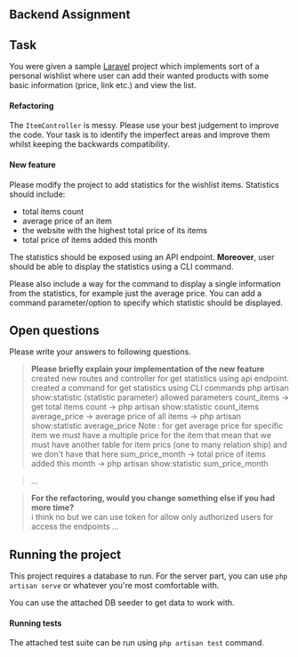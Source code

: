 ## Backend Assignment

## Task
You were given a sample [Laravel][laravel] project which implements sort of a personal wishlist
where user can add their wanted products with some basic information (price, link etc.) and
view the list.

#### Refactoring
The `ItemController` is messy. Please use your best judgement to improve the code. Your task
is to identify the imperfect areas and improve them whilst keeping the backwards compatibility.

#### New feature
Please modify the project to add statistics for the wishlist items. Statistics should include:

- total items count
- average price of an item
- the website with the highest total price of its items
- total price of items added this month

The statistics should be exposed using an API endpoint. **Moreover**, user should be able to
display the statistics using a CLI command.

Please also include a way for the command to display a single information from the statistics,
for example just the average price. You can add a command parameter/option to specify which
statistic should be displayed.

## Open questions
Please write your answers to following questions.

> **Please briefly explain your implementation of the new feature**  
>  created new routes and controller for get statistics using api endpoint.
>   created a command for get statistics  using CLI commands
>   php artisan show:statistic (statistic parameter)
>   allowed parameters
>       count_items     -> get total items count                -> php artisan show:statistic count_items
>       average_price   -> average price of all items           -> php artisan show:statistic average_price 
>                Note : for get average price for specific item we must have a multiple price for the item that mean that
>               we must have another table for item prics (one to many relation ship) and we don't have that here
>       sum_price_month -> total price of items added this month -> php artisan show:statistic sum_price_month

>          
> _..._

> **For the refactoring, would you change something else if you had more time?**  
>  i think no but we can use token for allow only authorized users for access the endpoints
> _..._

## Running the project
This project requires a database to run. For the server part, you can use `php artisan serve`
or whatever you're most comfortable with.

You can use the attached DB seeder to get data to work with.

#### Running tests
The attached test suite can be run using `php artisan test` command.

[laravel]: https://laravel.com/docs/8.x
